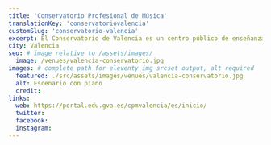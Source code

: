 ```yaml
---
title: 'Conservatorio Profesional de Música'
translationKey: 'conservatoriovalencia'
customSlug: 'conservatorio-valencia'
excerpt: El Conservatorio de Valencia es un centro público de enseñanza musical elemental y profesional. Cuenta con un hermoso auditorio recientemente restaurado y con una excelente acústica.
city: Valencia
seo: # image relative to /assets/images/
  image: /venues/valencia-conservatorio.jpg
images: # complete path for eleventy img srcset output, alt required
  featured: ./src/assets/images/venues/valencia-conservatorio.jpg
  alt: Escenario con piano
  credit:
links:
  web: https://portal.edu.gva.es/cpmvalencia/es/inicio/
  twitter:
  facebook:
  instagram:
---
```

